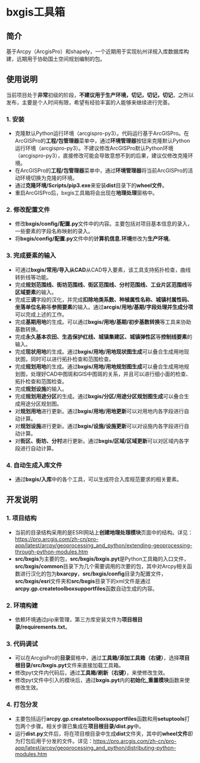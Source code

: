 # bxgis工具箱

## 简介

基于Arcpy（ArcgisPro）和shapely，一个近期用于实现杭州详规入库数据库构建，远期用于协助国土空间规划编制的包。

## 使用说明

当前项目处于**非常**初级的阶段，**不建议用于生产环境，切记，切记，切记**，之所以发布，主要是个人时间有限，希望有经验丰富的人能够来继续进行完善。

### 1. 安装

- 克隆默认Python运行环境（arcgispro-py3）。代码运行基于ArcGISPro。在ArcGISPro的**工程/包管理器**菜单中，通过**环境管理器**按钮来克隆默认Python运行环境（arcgispro-py3）。不建议修改ArcGISPro默认Python环境（arcgispro-py3），直接修改可能会导致意想不到的后果，建议仅修改克隆环境。
- 在ArcGISPro的**工程/包管理器**菜单中，通过**环境管理器**将当前ArcGISPro的活动环境切换为克隆的环境。
- 通过**克隆环境/Scripts/pip3.exe**来安装**dist**目录下的**wheel文件**。
- 重启ArcGISPro后，bxgis工具箱将会出现在**地理处理**窗格中。

### 2. 修改配置文件

- 修改**bxgis/config/配置.py**文件中的内容。主要包括对项目基本信息的录入，一些要素的字段名称映射的录入。
- 将**bxgis/config/配置.py**文件中的**计算机信息.环境**修改为**生产环境**。

### 3. 完成要素的输入

- 可通过**bxgis/常用/导入从CAD**从CAD导入要素，该工具支持拓扑检查，曲线转折线等功能。
- 完成**规划范围线、街坊范围线、街区范围线、分村范围线、工业片区范围线**等**区域要素**的输入。
- 完成**三调**字段的汉化，并完成**扣除地类系数、种植属性名称、城镇村属性码、坐落单位名称**等**参照要素**的输入。通过**arcgis/用地/基期/字段处理并生成分项**可以完成上述的工作。
- 完成**基期用地**的生成。可以通过**bxgis/用地/基期/初步基数转换**等工具来协助基数转换。
- 完成**永久基本农田、生态保护红线、城镇集建区、城镇弹性区**等**控制线要素**的输入。
- 完成**现状用地**的生成。通过**bxgis/用地/用地现状图生成**可以叠合生成用地现状图，同时可以进行拓扑检查和范围检查。
- 完成**规划用地**的生成。通过**bxgis/用地/用地规划图生成**可以叠合生成用地规划图，处理好CAD中图斑和GIS中图斑的关系，并且可以进行细小面的检查、拓扑检查和范围检查。
- 完成**规划设施**的输入。
- 完成**规划用途分区**的生成。通过**bxgis/分区/用途分区规划图生成**可以叠合生成用途分区规划图。
- 对**规划用地**进行更新。通过**bxgis/用地/用地更新**可以对用地内各字段进行自动计算。
- 对**规划设施**进行更新。通过**bxgis/设施/设施更新**可以对设施内各字段进行自动计算。
- 对**街区、街坊、分村**进行更新。通过**bxgis/区域/区域更新**可以对区域内各字段进行自动计算。

### 4. 自动生成入库文件

- 通过**bxgis/入库**中的各个工具，可以生成符合入库规范要求的相关要素。

## 开发说明

### 1. 项目结构

- 当前的目录结构采用的是ESRI网站上**创建地理处理模块**页面中的结构。详见：<https://pro.arcgis.com/zh-cn/pro-app/latest/arcpy/geoprocessing_and_python/extending-geoprocessing-through-python-modules.htm>
- **src/bxgis**为主要的包，**src/bxgis/bxgis.pyt**是Python工具箱的入口文件，**src/bxgis/common**目录下为几个需要调用的次要的包，其中对Arcpy相关函数进行汉化的包为**bxarcpy**，**src/bxgis/config**目录为配置文件，**src/bxgis/esri**文件夹和**src/bxgis**目录下的xml文件是通过**arcpy.gp.createtoolboxsupportfiles**函数自动生成的内容。

### 2. 环境构建

- 依赖环境通过pip来管理，第三方库安装文件为**项目根目录/requirements.txt**。

### 3. 代码调试

- 可以在ArcgisPro的**目录**窗格中，通过**工具箱/添加工具箱（右键）**，选择**项目根目录/src/bxgis.pyt**文件来直接加载工具箱。
- 修改pyt文件内代码后，通过**工具箱/刷新（右键）**，来使修改生效。
- 修改pyt文件中引入的模块后，通过**bxgis.pyt**内的**初始化_重置模块**函数来使修改生效。

### 4. 打包分发

- 主要包括运行**arcpy.gp.createtoolboxsupportfiles**函数和用**setuptools**打包两个步骤。相关步骤已集成在**项目根目录/dist.py**中。
- 运行**dist.py**文件后，将在项目根目录中生成**dist**文件夹，其中的**wheel文件**即为打包后用于分发的文件。详见：<https://pro.arcgis.com/zh-cn/pro-app/latest/arcpy/geoprocessing_and_python/distributing-python-modules.htm>
